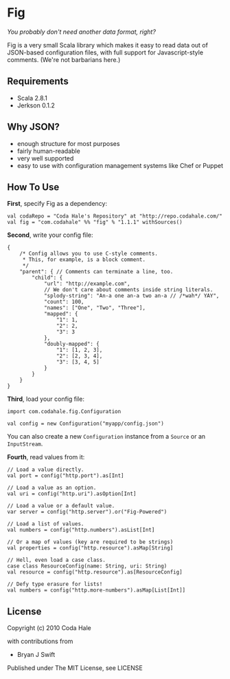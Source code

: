Fig
===

*You probably don't need another data format, right?*

Fig is a very small Scala library which makes it easy to read data out of
JSON-based configuration files, with full support for Javascript-style comments. 
(We're not barbarians here.)


Requirements
------------

* Scala 2.8.1
* Jerkson 0.1.2


Why JSON?
---------

* enough structure for most purposes
* fairly human-readable
* very well supported
* easy to use with configuration management systems like Chef or Puppet


How To Use
----------

**First**, specify Fig as a dependency:
    
    val codaRepo = "Coda Hale's Repository" at "http://repo.codahale.com/"
    val fig = "com.codahale" %% "fig" % "1.1.1" withSources()

**Second**, write your config file:
    
    {
        /* Config allows you to use C-style comments.
         * This, for example, is a block comment.
         */
        "parent": { // Comments can terminate a line, too.
            "child": {
                "url": "http://example.com",
                // We don't care about comments inside string literals.
                "splody-string": "An-a one an-a two an-a // /*wah*/ YAY",
                "count": 100,
                "names": ["One", "Two", "Three"],
                "mapped": {
                    "1": 1,
                    "2": 2,
                    "3": 3
                },
                "doubly-mapped": {
                    "1": [1, 2, 3],
                    "2": [2, 3, 4],
                    "3": [3, 4, 5]
                }
            }
        }
    }

**Third**, load your config file:
    
    import com.codahale.fig.Configuration
    
    val config = new Configuration("myapp/config.json")

You can also create a new `Configuration` instance from a `Source` or an `InputStream`.

**Fourth**, read values from it:
    
    // Load a value directly.
    val port = config("http.port").as[Int]
    
    // Load a value as an option.
    val uri = config("http.uri").asOption[Int]
    
    // Load a value or a default value.
    var server = config("http.server").or("Fig-Powered")
    
    // Load a list of values.
    val numbers = config("http.numbers").asList[Int]
    
    // Or a map of values (key are required to be strings)
    val properties = config("http.resource").asMap[String]
    
    // Hell, even load a case class.
    case class ResourceConfig(name: String, uri: String)
    val resource = config("http.resource").as[ResourceConfig]
    
    // Defy type erasure for lists!
    val numbers = config("http.more-numbers").asMap[List[Int]]


License
-------

Copyright (c) 2010 Coda Hale

with contributions from

* Bryan J Swift

Published under The MIT License, see LICENSE